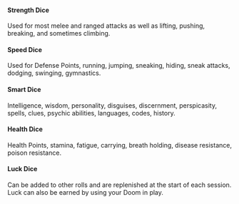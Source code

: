 #### Strength Dice
Used for most melee and ranged attacks as well as lifting, pushing, breaking, and sometimes climbing.
#### Speed Dice
Used for Defense Points, running, jumping, sneaking, hiding, sneak attacks, dodging, swinging, gymnastics.
#### Smart Dice
Intelligence, wisdom, personality, disguises, discernment, perspicasity, spells, clues, psychic abilities, languages, codes, history.
#### Health Dice
Health Points, stamina, fatigue, carrying, breath holding, disease resistance, poison resistance.
#### Luck Dice
Can be added to other rolls and are replenished at the start of each session. Luck can also be earned by using your Doom in play.

